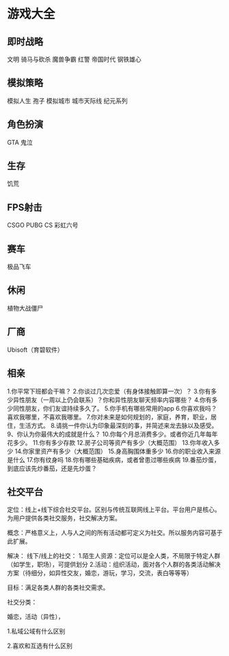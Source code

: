 
# 游戏大全

## 即时战略

文明
骑马与砍杀
魔兽争霸
红警
帝国时代
钢铁雄心

## 模拟策略

模拟人生
孢子
模拟城市
城市天际线
纪元系列

## 角色扮演

GTA
鬼泣

## 生存

饥荒

## FPS射击

CSGO
PUBG
CS
彩虹六号

## 赛车

极品飞车

## 休闲

植物大战僵尸

## 厂商

Ubisoft（育碧软件）

## 相亲

1.你平常下班都会干嘛？
2.你谈过几次恋爱（有身体接触即算一次）？
3.你有多少异性朋友（一周以上仍会联系）？你和异性朋友聊天频率内容哪些？
4.你有多少同性朋友，你们友谊持续多久了。
5.你手机有哪些常用的app
6.你喜欢我吗？喜欢我哪里，不喜欢我哪里。
7.你对未来是如何规划的，家庭，养育，职业，居住，生活方式。
8.请挑一件你认为印象最深刻的事，并简述来龙去脉以及感受。
9、你认为你最伟大的成就是什么？
10.你每个月总消费多少。或者你近几年每年花多少。
11.你有多少存款
12.房子公司等资产有多少（大概范围）
13.你年收入多少
14.你家里资产有多少（大概范围）
15.身高胸围体重多少
16.你的职业收入来源是什么
17.你有纹身吗
18.你有哪些基础疾病，或者曾患过哪些疾病
19.番茄炒蛋，到底应该先炒番茄，还是先炒蛋？

## 社交平台

定位：线上+线下综合社交平台。区别与传统互联网线上平台。平台用户是核心。为用户提供各类社交服务，社交解决方案。

概念：严格意义上，人与人之间的所有活动都可定义为社交。所以服务内容可基于此扩展。

解决： 线下/线上的社交：
1.陌生人资源：定位可以是全人类，不局限于特定人群（如学生，职场），可提供划分
2.活动：组织活动，面对各个人群的各类活动解决方案（待细分，如异性交友，婚恋，游玩，学习，交流，表白等等等）

目标：满足各类人群的各类社交需求。

社交分类：

婚恋，活动（异性），
<!-- 异性： -->
<!-- 无性： -->

1.私域公域有什么区别

2.喜欢和互选有什么区别
